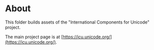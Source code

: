 # About

This folder builds assets of the "International Components for Unicode" project.

The main project page is at [https://icu.unicode.org/](https://icu.unicode.org/).
